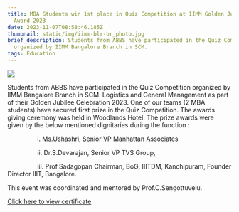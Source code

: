 ```yaml
---
title: MBA Students win 1st place in Quiz Competition at IIMM Golden Jubilee
  Award 2023
date: 2023-11-07T08:58:46.185Z
thumbnail: static/img/iimm-blr-br_photo.jpg
brief_description: Students from ABBS have participated in the Quiz Competition
  organized by IIMM Bangalore Branch in SCM.
tags: Education
---
```

![](static/img/iimm-blr-br_champion-award_photo.jpg)

Students from ABBS have participated in the Quiz Competition organized by IIMM Bangalore Branch in SCM. Logistics and General Management as part of their Golden Jubilee Celebration 2023. One of our teams (2 MBA students) have secured first prize in the Quiz Competition. The awards giving ceremony was held in Woodlands Hotel. The prize awards were given by the below mentioned dignitaries during the function : 

                 i. Ms.Ushashri, Senior VP Manhattan Associates

                 ii. Dr.S.Devarajan, Senior VP TVS Group,

                 iii. Prof.Sadagopan Chairman, BoG, IIITDM, Kanchipuram, Founder Director IIIT, Bangalore.

This event was coordinated and mentored by Prof.C.Sengottuvelu.


[Click here to view certificate]("/"+static/img/iimm-blr_certificate.pdf "File")